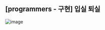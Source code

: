 ## [programmers - 구현] 입실 퇴실

![image](https://user-images.githubusercontent.com/22045163/133926682-1efe7717-8e21-4107-957d-1549c9f0ba1d.png)
